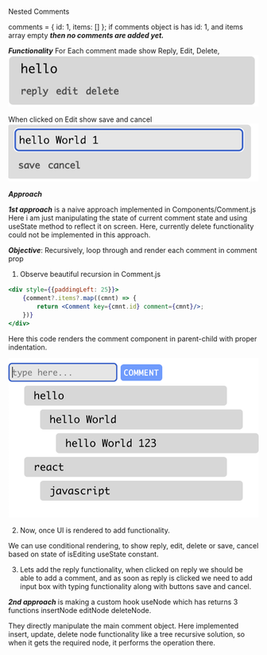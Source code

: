 Nested Comments

comments = {
  id: 1,
  items: []
};
if comments object is has id: 1, and items array empty ***then no comments are added yet.***

***Functionality***
For Each comment made show Reply, Edit, Delete,
![](./readme_resources/Screenshot%202023-10-24%20at%206.15.41%20PM.png)

When clicked on Edit show save and cancel
![](./readme_resources/Screenshot%202023-10-24%20at%206.17.35%20PM.png)

***Approach***

***1st approach*** is a naive approach implemented in Components/Comment.js
Here i am just manipulating the state of current comment state and using useState method to reflect it on screen. Here, currently delete functionality could not be implemented in this approach.



***Objective***: 
Recursively, loop through and render each comment in comment prop


1) Observe beautiful recursion in Comment.js

```jsx
<div style={{paddingLeft: 25}}>
    {comment?.items?.map((cmnt) => {
        return <Comment key={cmnt.id} comment={cmnt}/>;
    })}
</div>
```
Here this code renders the comment component in parent-child with proper indentation.

![](./readme_resources/Screenshot%202023-10-24%20at%209.36.23%20AM.png)


2) Now, once UI is rendered to add functionality.

We can use conditional rendering, to show reply, edit, delete or save, cancel based on state of isEditing useState constant.

3) Lets add the reply functionality, when clicked on reply we should be able to add a comment, and as soon as reply is clicked we need to add input box with typing functionality along with buttons save and cancel.

***2nd approach*** is making a custom hook useNode which has returns 3 functions insertNode editNode deleteNode.

They directly manipulate the main comment object. Here implemented insert, update, delete node functionality like a tree recursive solution, so when it gets the required node, it performs the operation there.